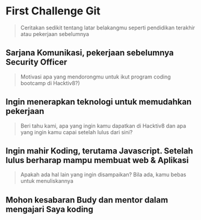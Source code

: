 # First Challenge Git

> Ceritakan sedikit tentang latar belakangmu seperti pendidikan terakhir atau pekerjaan sebelumnya

## Sarjana Komunikasi, pekerjaan sebelumnya Security Officer 

> Motivasi apa yang mendorongmu untuk ikut program coding bootcamp di Hacktiv8?)

## Ingin menerapkan teknologi untuk memudahkan pekerjaan

> Beri tahu kami, apa yang ingin kamu dapatkan di Hacktiv8 dan apa yang ingin kamu capai setelah lulus dari sini?

## Ingin mahir Koding, terutama Javascript. Setelah lulus berharap mampu membuat web & Aplikasi 

> Apakah ada hal lain yang ingin disampaikan? Bila ada, kamu bebas untuk menuliskannya
## Mohon kesabaran Budy dan mentor dalam mengajari Saya koding
